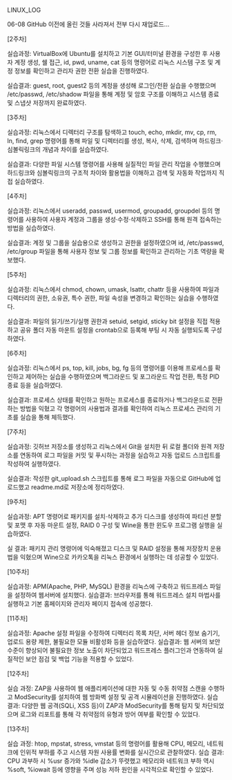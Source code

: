 LINUX_LOG

06-08 GitHub 이전에 올린 것들 사라져서 전부 다시 재업로드...

[2주차]

실습과정:
VirtualBox에 Ubuntu를 설치하고 기본 GUI/터미널 환경을 구성한 후 사용자 계정 생성, 쉘 접근, id, pwd, uname, cat 등의 명령어로 리눅스 시스템 구조 및 계정 정보를 확인하고 관리자 권한 전환 실습을 진행하였다.

실습결과:
guest, root, guest2 등의 계정을 생성해 로그인/전환 실습을 수행했으며 /etc/passwd, /etc/shadow 파일을 통해 계정 및 암호 구조를 이해하고 시스템 종료 및 스냅샷 저장까지 완료하였다.

[3주차]

실습과정:
리눅스에서 디렉터리 구조를 탐색하고 touch, echo, mkdir, mv, cp, rm, ln, find, grep 명령어를 통해 파일 및 디렉터리를 생성, 복사, 삭제, 검색하며 하드링크·심볼릭링크의 개념과 차이를 실습하였다.

실습결과:
다양한 파일 시스템 명령어를 사용해 실질적인 파일 관리 작업을 수행했으며 하드링크와 심볼릭링크의 구조적 차이와 활용법을 이해하고 검색 및 자동화 작업까지 직접 실습하였다.

[4주차]

실습과정:
리눅스에서 useradd, passwd, usermod, groupadd, groupdel 등의 명령어를 사용하여 사용자 계정과 그룹을 생성·수정·삭제하고 SSH를 통해 원격 접속하는 방법을 실습하였다.

실습결과:
계정 및 그룹을 실습용으로 생성하고 권한을 설정하였으며 id, /etc/passwd, /etc/group 파일을 통해 사용자 정보 및 그룹 정보를 확인하고 관리하는 기초 역량을 확보했다.

[5주차]

실습과정:
리눅스에서 chmod, chown, umask, lsattr, chattr 등을 사용하여 파일과 디렉터리의 권한, 소유권, 특수 권한, 파일 속성을 변경하고 확인하는 실습을 수행하였다.

실습결과:
파일의 읽기/쓰기/실행 권한과 setuid, setgid, sticky bit 설정을 직접 적용하고 공유 폴더 자동 마운트 설정을 crontab으로 등록해 부팅 시 자동 실행되도록 구성하였다.

[6주차]

실습과정:
리눅스에서 ps, top, kill, jobs, bg, fg 등의 명령어를 이용해 프로세스를 확인하고 제어하는 실습을 수행하였으며 백그라운드 및 포그라운드 작업 전환, 특정 PID 종료 등을 실습하였다.

실습결과:
프로세스 상태를 확인하고 원하는 프로세스를 종료하거나 백그라운드로 전환하는 방법을 익혔고 각 명령어의 사용법과 결과를 확인하여 리눅스 프로세스 관리의 기초를 실습을 통해 체득했다.

[7주차]

실습과정: 
깃허브 저장소를 생성하고 리눅스에서 Git을 설치한 뒤 로컬 폴더와 원격 저장소를 연동하여 로그 파일을 커밋 및 푸시하는 과정을 실습하고 자동 업로드 스크립트를 작성하여 실행하였다.

실습결과:
작성한 git_upload.sh 스크립트를 통해 로그 파일을 자동으로 GitHub에 업로드했고 readme.md로 저장소에 정리하였다.

[9주차] 

실습과정: 
APT 명령어로 패키지를 설치·삭제하고 추가 디스크를 생성하여 파티션 분할 및 포맷 후 자동 마운트 설정, RAID 0 구성 및 Wine을 통한 윈도우 프로그램 실행을 실습하였다.

실 결과:
패키지 관리 명령어에 익숙해졌고 디스크 및 RAID 설정을 통해 저장장치 운용법을 익혔으며 Wine으로 카카오톡을 리눅스 환경에서 실행하는 데 성공할 수 있었다.

[10주차]

실습과정:
APM(Apache, PHP, MySQL) 환경을 리눅스에 구축하고 워드프레스 파일을 설정하여 웹서버에 설치했다.
실습결과:
브라우저를 통해 워드프레스 설치 마법사를 실행하고 기본 홈페이지와 관리자 페이지 접속에 성공했다.

[11주차]

실습과정:
Apache 설정 파일을 수정하여 디렉터리 목록 차단, 서버 헤더 정보 숨기기, 업로드 용량 제한, 불필요한 모듈 비활성화 등을 실습하였다.
실습결과:
웹 서버의 보안 수준이 향상되어 불필요한 정보 노출이 차단되었고 워드프레스 플러그인과 연동하여 실질적인 보안 점검 및 백업 기능을 적용할 수 있었다.

[12주차]

실습 과정:
ZAP을 사용하여 웹 애플리케이션에 대한 자동 및 수동 취약점 스캔을 수행하고 ModSecurity를 설치하여 웹 방화벽 설정 및 공격 시뮬레이션을 진행하였다.
실습 결과:
다양한 웹 공격(SQLi, XSS 등)이 ZAP과 ModSecurity를 통해 탐지 및 차단되었으며 로그와 리포트를 통해 각 취약점의 유형과 방어 여부를 확인할 수 있었다.

[13주차]

실습 과정: 
htop, mpstat, stress, vmstat 등의 명령어를 활용해 CPU, 메모리, 네트워크에 인위적 부하를 주고 시스템 자원 사용률 변화를 실시간으로 관찰하였다.
실습 결과:
CPU 과부하 시 %usr 증가와 %idle 감소가 뚜렷했고 메모리와 네트워크 부하 역시 %soft, %iowait 등에 영향을 주며 성능 저하 원인을 시각적으로 확인할 수 있었다.
